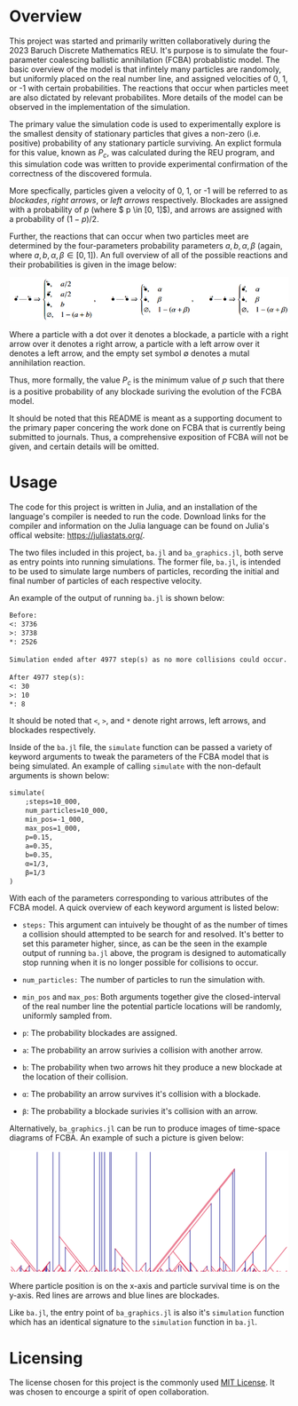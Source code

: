 # Overview

This project was started and primarily written collaboratively during the 2023 Baruch Discrete Mathematics REU. It's purpose is to simulate the four-parameter coalescing ballistic annihilation
(FCBA) probablistic model. The basic overview of the model is that infintely many particles are randomoly, but uniformly placed on the real number line, and assigned velocities of 0, 1, or -1 with certain probabilities. The reactions that occur when particles meet are also dictated by relevant probabilites. More details of the model can be observed in the implementation of the simulation.

The primary value the simulation code is used to experimentally explore is the smallest density of
stationary particles that gives a non-zero (i.e. positive) probability of any stationary particle
surviving. An explict formula for this value, known as $P_c$, was calculated during the REU program,
and this simulation code was written to provide experimental confirmation of the correctness of the
discovered formula.

More specfically, particles given a velocity of 0, 1, or -1 will be referred to as _blockades_, 
_right arrows_, or _left arrows_ respectively. Blockades are assigned with a probability of $p$
(where $ p \in [0, 1]$), and arrows are assigned with a probability of $(1 - p) / 2$.

Further, the reactions that can occur when two particles meet are determined by the
four-parameters probability parameters $a, b, \alpha, \beta$ (again, 
where $a, b, \alpha, \beta \in [0, 1]$). An full overview of all of the possible reactions and
their probabilities is given in the image below:

![FCBA model summary](media/fcba_model_summary.png)

Where a particle with a dot over it denotes a blockade, a particle with a right arrow over it
denotes a right arrow, a particle with a left arrow over it denotes a left arrow, and the empty
set symbol $\emptyset$ denotes a mutal annihilation reaction.

Thus, more formally, the value $P_c$ is the minimum value of $p$ such that there is a positive
probability of any blockade suriving the evolution of the FCBA model.

It should be noted that this README is meant as a supporting document to the primary paper
concering the work done on FCBA that is currently being submitted to journals. Thus, a comprehensive exposition of FCBA will not be given, and certain details will be omitted.

# Usage

The code for this project is written in Julia, and an installation of the language's compiler is
needed to run the code. Download links for the compiler and information on the Julia
language can be found on Julia's offical website: https://juliastats.org/.

The two files included in this project, `ba.jl` and `ba_graphics.jl`, both serve as entry points
into running simulations. The former file, `ba.jl`, is intended to be used to simulate large
numbers of particles, recording the initial and final number of particles of each respective velocity.

An example of the output of running `ba.jl` is shown below:

```
Before:
<: 3736
>: 3738
*: 2526

Simulation ended after 4977 step(s) as no more collisions could occur.

After 4977 step(s):
<: 30
>: 10
*: 8
```

It should be noted that `<`, `>`, and `*` denote right arrows, left arrows, and blockades respectively.

Inside of the `ba.jl` file, the `simulate` function can be passed a variety of keyword arguments to
tweak the parameters of the FCBA model that is being simulated. An example of calling `simulate`
with the non-default arguments is shown below:

```
simulate(
    ;steps=10_000, 
    num_particles=10_000, 
    min_pos=-1_000, 
    max_pos=1_000, 
    p=0.15,
    a=0.35,
    b=0.35,
    α=1/3, 
    β=1/3
)
```

With each of the parameters corresponding to various attributes of the FCBA model. A quick overview
of each keyword argument is listed below:

* `steps:` This argument can intuively be thought of as the number of times a collision should
attempted to be search for and resolved. It's better to set this parameter higher, since, as can
be the seen in the example output of running `ba.jl` above, the program is designed to automatically
stop running when it is no longer possible for collisions to occur.

* `num_particles:` The number of particles to run the simulation with.

* `min_pos` and `max_pos`: Both arguments together give the closed-interval of the real number line
the potential particle locations will be randomly, uniformly sampled from.

* `p`: The probability blockades are assigned.

* `a`: The probability an arrow surivies a collision with another arrow.

* `b`: The probability when two arrows hit they produce a new blockade at the location of their
collision.

* `α`: The probability an arrow survives it's collision with a blockade.

* `β`: The probability a blockade surivies it's collision with an arrow.

Alternatively, `ba_graphics.jl` can be run to produce images of time-space diagrams of FCBA.
An example of such a picture is given below:

![Example FCBA graphic](media/ba_pic_p15_all333_4.png)

Where particle position is on the x-axis and particle survival time is on the y-axis. Red lines
are arrows and blue lines are blockades.

Like `ba.jl`, the entry point of `ba_graphics.jl` is also it's `simulation` function which has
an identical signature to the `simulation` function in `ba.jl`.

# Licensing

The license chosen for this project is the commonly used [MIT License](https://choosealicense.com/licenses/mit/#). It was chosen to encourge a spirit of open collaboration.
